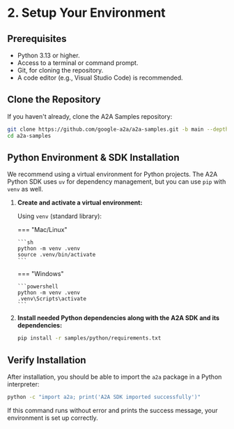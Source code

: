 # 2. Setup Your Environment

## Prerequisites

- Python 3.13 or higher.
- Access to a terminal or command prompt.
- Git, for cloning the repository.
- A code editor (e.g., Visual Studio Code) is recommended.

## Clone the Repository

If you haven't already, clone the A2A Samples repository:

```bash
git clone https://github.com/google-a2a/a2a-samples.git -b main --depth 1
cd a2a-samples
```

## Python Environment & SDK Installation

We recommend using a virtual environment for Python projects. The A2A Python SDK uses `uv` for dependency management, but you can use `pip` with `venv` as well.

1.  **Create and activate a virtual environment:**

    Using `venv` (standard library):

    === "Mac/Linux"

        ```sh
        python -m venv .venv
        source .venv/bin/activate
        ```

    === "Windows"

        ```powershell
        python -m venv .venv
        .venv\Scripts\activate
        ```

2.  **Install needed Python dependencies along with the A2A SDK and its dependencies:**

    ```bash
    pip install -r samples/python/requirements.txt
    ```

## Verify Installation

After installation, you should be able to import the `a2a` package in a Python interpreter:

```bash
python -c "import a2a; print('A2A SDK imported successfully')"
```

If this command runs without error and prints the success message, your environment is set up correctly.
